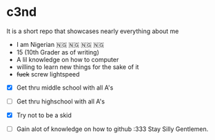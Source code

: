 #        c3nd
It is a short repo that showcases nearly everything about me
- I am Nigerian  🇳🇬 🇳🇬 🇳🇬 🇳🇬
- 15 (10th Grader as of writing)
- A lil knowledge on how to computer 
- willing to learn new things for the sake of it
- ~~fuck~~ screw lightspeed
- [x] Get thru middle school with all A's
- [ ] Get thru highschool with all A's
- [x] Try not to be a skid
- [ ] Gain alot of knowledge on how to github :333
      Stay Silly Gentlemen.
      
